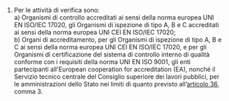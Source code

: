 1. Per le attività di verifica sono:<br>a) Organismi di controllo accreditati ai sensi della norma europea UNI EN ISO/IEC 17020, gli Organismi di ispezione di tipo A, B e C accreditati ai sensi della norma europea UNI CEI EN ISO/IEC 17020;<br>b) Organi di accreditamento, per gli Organismi di ispezione di tipo A, B e C ai sensi della norma europea UNI CEI EN ISO/IEC 17020, e per gli Organismi di certificazione del sistema di controllo interno di qualità conforme con i requisiti della norma UNI EN ISO 9001, gli enti partecipanti all'European cooperation for accreditation (EA), nonché il Servizio tecnico centrale del Consiglio superiore dei lavori pubblici, per le amministrazioni dello Stato nei limiti di quanto previsto all’[articolo 36](/index.html?article=allegato-1.7-articolo-36&version=2), comma 3.

